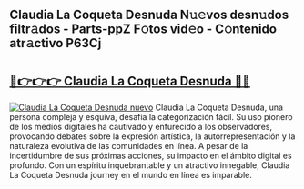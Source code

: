 ## Claudia La Coqueta Desnuda N𝚞𝚎vos desn𝚞dos filtr𝚊dos - Parts-ppZ F𝚘tos vid𝚎o - C𝚘ntenido atr𝚊ctivo P63Cj

# <h2><a href="http://mb12xf3.tromn.icu/?c=Claudia+La+Coqueta+Desnuda">🔗👉👉👉 Claudia La Coqueta Desnuda 🔗🔗</a></h2>

[![Claudia La Coqueta Desnuda nuevo](https://i.imgur.com/pEAQMta.gif)](http://mb12xf3.tromn.icu/?c=Claudia+La+Coqueta+Desnuda)
Claudia La Coqueta Desnuda, una persona compleja y esquiva, desafía la categorización fácil. Su uso pionero de los medios digitales ha cautivado y enfurecido a los observadores, provocando debates sobre la expresión artística, la autorrepresentación y la naturaleza evolutiva de las comunidades en línea. A pesar de la incertidumbre de sus próximas acciones, su impacto en el ámbito digital es profundo. Con un espíritu inquebrantable y un atractivo innegable, Claudia La Coqueta Desnuda journey en el mundo en línea es imparable.
